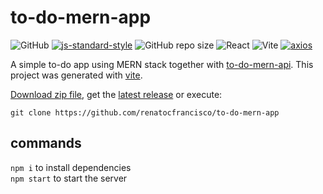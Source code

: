 # to-do-mern-app

![GitHub](https://img.shields.io/github/license/renatocfrancisco/to-do-mern-app)
[![js-standard-style](https://img.shields.io/badge/code%20style-standard-brightgreen.svg)](http://standardjs.com)
![GitHub repo size](https://img.shields.io/github/repo-size/renatocfrancisco/to-do-mern-app)
![React](https://img.shields.io/badge/React-%2320232a.svg?style=flat&logo=react&logoColor=%2361DAFB)
![Vite](https://img.shields.io/badge/Vite-%23646CFF.svg?style=flat&logo=vite&logoColor=white)
[![axios](https://img.shields.io/badge/Axios-5A29E4.svg?style=flat&logo=Axios&logoColor=white)](https://axios-http.com/)

A simple to-do app using MERN stack together with [to-do-mern-api](https://github.com/renatocfrancisco/to-do-mern-api).
This project was generated with [vite](https://vitejs.dev/).

[Download zip file](https://github.com/renatocfrancisco/to-do-mern-app/archive/refs/heads/main.zip), get the [latest release](https://github.com/renatocfrancisco/to-do-mern-app/releases/latest) or execute:
```
git clone https://github.com/renatocfrancisco/to-do-mern-app
```

## commands

`npm i` to install dependencies <br>
`npm start` to start the server <br>
